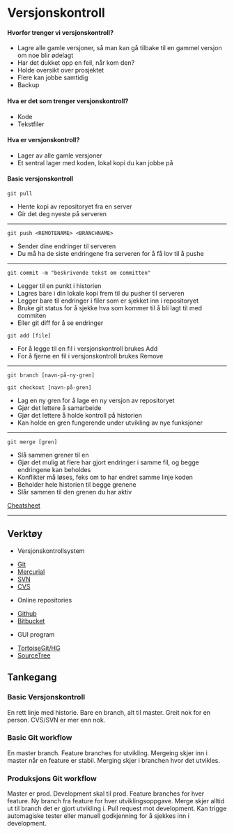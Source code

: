 # Versjonskontroll
#### Hvorfor trenger vi versjonskontroll?
 + Lagre alle gamle versjoner, så man kan gå tilbake til en gammel versjon om noe blir ødelagt
 + Har det dukket opp en feil, når kom den?
 + Holde oversikt over prosjektet
 + Flere kan jobbe samtidig
 + Backup
#### Hva er det som trenger versjonskontroll?
+ Kode
+ Tekstfiler
#### Hva er versjonskontroll?
+ Lager av alle gamle versjoner
+ Et sentral lager med koden, lokal kopi du kan jobbe på
#### Basic versjonskontroll
```
git pull 
```
+ Hente kopi av repositoryet fra en server
+ Gir det deg nyeste på serveren
 ---
```git
git push <REMOTENAME> <BRANCHNAME>
```
+ Sender dine endringer til serveren
+ Du må ha de siste endringene fra serveren for å få lov til å pushe
--- 
```
git commit -m "beskrivende tekst om committen"
```
+ Legger til en punkt i historien
+ Lagres bare i din lokale kopi frem til du pusher til serveren
+ Legger bare til endringer i filer som er sjekket inn i repositoryet
+ Bruke git status for å sjekke hva som kommer til å bli lagt til med commiten
+ Eller git diff for å se endringer
```
git add [file]
```
+ For å legge til en fil i versjonskontroll brukes Add
+ For å fjerne en fil i versjonskontroll brukes Remove
---
```
git branch [navn-på-ny-gren]
```
```
git checkout [navn-på-gren]
```
+ Lag en ny gren for å lage en ny versjon av repositoryet
+ Gjør det lettere å samarbeide
+ Gjør det lettere å holde kontroll på historien
+ Kan holde en gren fungerende under utvikling av nye funksjoner
---
```
git merge [gren]
```
+ Slå sammen grener til en
+ Gjør det mulig at flere har gjort endringer i samme fil, og begge endringene kan beholdes
+ Konflikter må løses, feks om to har endret samme linje koden
+ Beholder hele historien til begge grenene
+ Slår sammen til den grenen du har aktiv

[Cheatsheet](https://services.github.com/kit/downloads/github-git-cheat-sheet.pdf)

***

## Verktøy
* Versjonskontrollsystem
+ [Git](https://git-scm.com/downloads)
+ [Mercurial](https://www.mercurial-scm.org/wiki/Download)
+ [SVN](https://subversion.apache.org/download.cgi)
+ [CVS](http://www.nongnu.org/cvs/)

* Online repositories
+ [Github](https://github.com)
+ [Bitbucket](https://bitbucket.com)

* GUI program
+ [TortoiseGit/HG](https://tortoisegit.org)
+ [SourceTree](https://www.sourcetreeapp.com)

## Tankegang
### Basic Versjonskontroll
En rett linje med historie. Bare en branch, alt til master. Greit nok for en person. CVS/SVN er mer enn nok.

### Basic Git workflow
En master branch. Feature branches for utvikling. Mergeing skjer inn i master
når en feature er stabil. Merging skjer i branchen hvor det utvikles.

### Produksjons Git workflow
Master er prod. Development skal til prod. Feature branches for hver feature. 
Ny branch fra feature for hver utviklingsoppgave. Merge skjer alltid ut til
branch det er gjort utvikling i. Pull request mot development. Kan trigge
automagiske tester eller manuell godkjenning for å sjekkes inn i development.